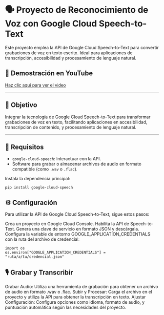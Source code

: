 # 🗣️ **Proyecto de Reconocimiento de Voz con Google Cloud Speech-to-Text**

Este proyecto emplea la API de Google Cloud Speech-to-Text para convertir grabaciones de voz en texto escrito. Ideal para aplicaciones de transcripción, accesibilidad y procesamiento de lenguaje natural.


## 🎥 **Demostración en YouTube**
[Haz clic aquí para ver el video](https://youtu.be/)

---

## 🎯 **Objetivo**
Integrar la tecnología de Google Cloud Speech-to-Text para transformar grabaciones de voz en texto, facilitando aplicaciones en accesibilidad, transcripción de contenido, y procesamiento de lenguaje natural.

---

## 🔧 **Requisitos**

- `google-cloud-speech`: Interactuar con la API.
- Software para grabar o almacenar archivos de audio en formato compatible (como `.wav` o `.flac`).

Instala la dependencia principal:

```
pip install google-cloud-speech
```

## ⚙️ Configuración
Para utilizar la API de Google Cloud Speech-to-Text, sigue estos pasos:

Crea un proyecto en Google Cloud Console.
Habilita la API de Speech-to-Text.
Genera una clave de servicio en formato JSON y descárgala.
Configura la variable de entorno GOOGLE_APPLICATION_CREDENTIALS con la ruta del archivo de credencial:

```
import os
os.environ["GOOGLE_APPLICATION_CREDENTIALS"] = "ruta/a/tu/credencial.json"
```

## 🎙️ Grabar y Transcribir
Grabar Audio: Utiliza una herramienta de grabación para obtener un archivo de audio en formato .wav o .flac.
Subir y Procesar: Carga el archivo en el proyecto y utiliza la API para obtener la transcripción en texto.
Ajustar Configuración: Configura opciones como idioma, formato de audio, y puntuación automática según las necesidades del proyecto.

